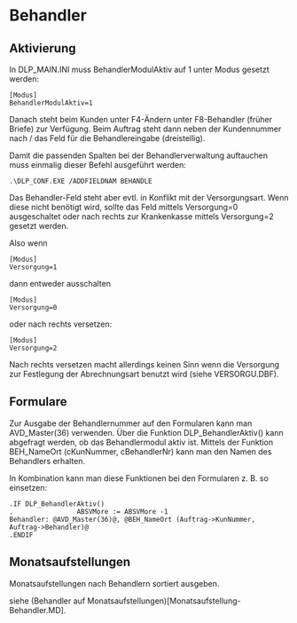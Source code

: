 # Behandler

## Aktivierung
In DLP_MAIN.INI muss BehandlerModulAktiv auf 1 unter Modus gesetzt werden:

```
[Modus]
BehandlerModulAktiv=1
```

Danach steht beim Kunden unter F4-Ändern unter F8-Behandler (früher Briefe) zur Verfügung. Beim Auftrag steht dann neben der Kundennummer nach / das Feld für die Behandlereingabe (dreistellig). 

Damit die passenden Spalten bei der Behandlerverwaltung auftauchen muss einmalig dieser Befehl ausgeführt werden:
```
.\DLP_CONF.EXE /ADDFIELDNAM BEHANDLE
```

Das Behandler-Feld steht aber evtl. in Konflikt mit der Versorgungsart. Wenn diese nicht benötigt wird, sollte das Feld mittels Versorgung=0 ausgeschaltet oder nach rechts zur Krankenkasse mittels Versorgung=2 gesetzt werden.

Also wenn
```
[Modus]
Versorgung=1
```

dann entweder ausschalten
```
[Modus]
Versorgung=0
```

oder nach rechts versetzen:
```
[Modus]
Versorgung=2
```

Nach rechts versetzen macht allerdings keinen Sinn wenn die Versorgung zur Festlegung der Abrechnungsart benutzt wird (siehe VERSORGU.DBF).

## Formulare

Zur Ausgabe der Behandlernummer auf den Formularen kann man AVD_Master(36) verwenden. Über die Funktion DLP_BehandlerAktiv() kann abgefragt werden, ob das Behandlermodul aktiv ist. Mittels der Funktion BEH_NameOrt (cKunNummer, cBehandlerNr) kann man den Namen des Behandlers erhalten.

In Kombination kann man diese Funktionen bei den Formularen z. B. so einsetzen:
```
.IF DLP_BehandlerAktiv()
.                ABSVMore := ABSVMore -1
Behandler: @AVD_Master(36)@, @BEH_NameOrt (Auftrag->KunNummer, Auftrag->Behandler)@
.ENDIF
```

## Monatsaufstellungen

Monatsaufstellungen nach Behandlern sortiert ausgeben.

siehe (Behandler auf Monatsaufstellungen)[Monatsaufstellung-Behandler.MD].
